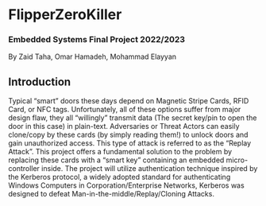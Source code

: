 ﻿# FlipperZeroKiller

### Embedded Systems Final Project 2022/2023
By Zaid Taha, Omar Hamadeh, Mohammad Elayyan


  
    


## Introduction
Typical “smart” doors these days depend on Magnetic Stripe Cards, RFID Card, or NFC tags. Unfortunately, all of these options suffer from major design flaw, they all “willingly” transmit data (The secret key/pin to open the door in this case) in plain-text. Adversaries or Threat Actors can easily clone/copy by these cards (by simply reading them!)  to unlock doors and gain unauthorized access. This type of attack is referred to as the “Replay Attack”. This project offers a fundamental solution to the problem by replacing these cards with a “smart key” containing an embedded micro-controller inside. The project will utilize authentication technique inspired by the Kerberos protocol, a widely adopted standard for authenticating Windows Computers in Corporation/Enterprise Networks, Kerberos was designed to defeat Man-in-the-middle/Replay/Cloning Attacks.




